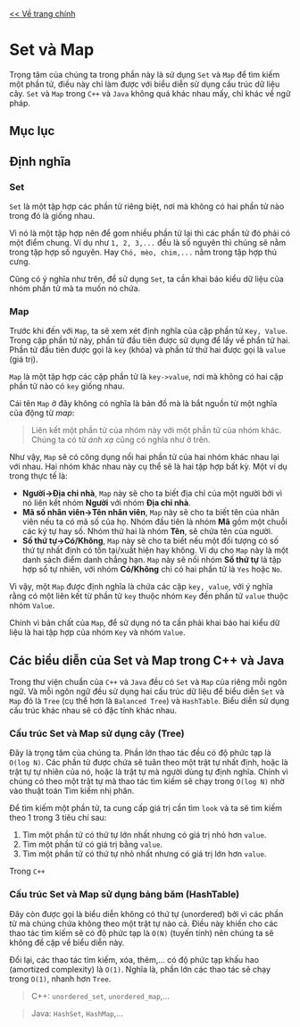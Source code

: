 [<< Về trang chính](../index.md)

# Set và Map
Trọng tâm của chúng ta trong phần này là sử dụng `Set` và `Map` để tìm kiếm một phần tử, điều này chỉ làm được với biểu diễn sử dụng cấu trúc dữ liệu cây. `Set` và `Map` trong `C++` và `Java` không quá khác nhau mấy, chỉ khác về ngữ pháp.

## Mục lục

## Định nghĩa
### Set
`Set` là một tập hợp các phần tử riêng biệt, nơi mà không có hai phần tử nào trong đó là giống nhau.

Vì nó là một tập hợp nên để gom nhiều phần tử lại thì các phần tử đó phải có một điểm chung. Ví dụ như `1, 2, 3,...` đều là số nguyên thì chúng sẽ nằm trong tập hợp số nguyên. Hay `Chó, mèo, chim,...` nằm trong tập hợp thú cưng.

Cũng có ý nghĩa như trên, để sử dụng `Set`, ta cần khai báo kiểu dữ liệu của nhóm phần tử mà ta muốn nó chứa.

### Map
Trước khi đến với `Map`, ta sẽ xem xét định nghĩa của cặp phần tử `Key, Value`. Trong cặp phần tử này, phần tử đầu tiên được sử dụng để lấy về phẩn tử hai. Phần tử đầu tiên được gọi là `key` (khóa) và phần tử thứ hai được gọi là `value` (giá trị).

`Map` là một tập hợp các cặp phần tử là `key->value`, nơi mà không có hai cặp phần tử nào có `key` giống nhau.

Cái tên `Map` ở đây không có nghĩa là bản đồ mà là bắt nguồn từ một nghĩa của động từ _map_:
> Liên kết một phần tử của nhóm này với một phần tử của nhóm khác.
Chúng ta có từ _ánh xạ_ cũng có nghĩa như ở trên.

Như vậy, `Map` sẽ có công dụng nối hai phần tử của hai nhóm khác nhau lại với nhau. Hai nhóm khác nhau này cụ thể sẽ là hai tập hợp bất kỳ. Một ví dụ trong thực tế là:
- **Người->Địa chỉ nhà**, `Map` này sẽ cho ta biết địa chỉ của một người bởi vì nó liên kết nhóm **Người** với nhóm **Địa chỉ nhà**.
- **Mã số nhân viên->Tên nhân viên**, `Map` này sẽ cho ta biết tên của nhân viên nếu ta có mã số của họ. Nhóm đầu tiên là nhóm **Mã** gồm một chuỗi các ký tự hay số. Nhóm thứ hai là nhóm **Tên**, sẽ chứa tên của người.
- **Số thứ tự->Có/Không**, `Map` này sẽ cho ta biết nếu một đối tượng có số thứ tự nhất định có tồn tại/xuất hiện hay không. Ví dụ cho `Map` này là một danh sách điểm danh chẳng hạn. `Map` này sẽ nối nhóm **Số thứ tự** là tập hợp số tự nhiên, với nhóm **Có/Không** chỉ có hai phần tử là `Yes` hoặc `No`.

Vì vậy, một `Map` được định nghĩa là chứa các cặp `key, value`, với ý nghĩa rằng có một liên kết từ phần tử `key` thuộc nhóm `Key` đến phần tử `value` thuộc nhóm `Value`.

Chính vì bản chất của `Map`, để sử dụng nó ta cần phải khai báo hai kiểu dữ liệu là hai tập hợp của nhóm `Key` và nhóm `Value`.


## Các biểu diễn của Set và Map trong C++ và Java
Trong thư viện chuẩn của `C++` và `Java` đều có `Set` và `Map` của riêng mỗi ngôn ngữ. Và mỗi ngôn ngữ đều sử dụng hai cấu trúc dữ liệu để biểu diễn `Set` và `Map` đó là `Tree` (cụ thể hơn là `Balanced Tree`) và `HashTable`. Biểu diễn sử dụng cấu trúc khác nhau sẽ có đặc tính khác nhau.

### Cấu trúc Set và Map sử dụng cây (Tree)
Đây là trọng tâm của chúng ta. Phần lớn thao tác đều có độ phức tạp là `O(log N)`. Các phần tử được chứa sẽ tuân theo một trật tự nhất định, hoặc là trật tự tự nhiên của nó, hoặc là trật tự mà người dùng tự định nghĩa. Chính vì chúng có theo một trật tự mà thao tác tìm kiếm sẽ chạy trong `O(log N)` nhờ vào thuật toán Tìm kiếm nhị phân.

Để tìm kiếm một phần tử, ta cung cấp giá trị cần tìm `look` và ta sẽ tìm kiếm theo 1 trong 3 tiêu chí sau:
1. Tìm một phần tử có thứ tự lớn nhất nhưng có giá trị nhỏ hơn `value`.
2. Tìm một phần tử có giá trị bằng `value`.
3. Tìm một phần tử có thứ tự nhỏ nhất nhưng có giá trị lớn hơn `value`.

Trong `C++`



### Cấu trúc Set và Map sử dụng bảng băm (HashTable)
Đây còn được gọi là biểu diễn không có thứ tự (unordered) bởi vì các phần tử mà chúng chứa không theo một trật tự nào cả. Điều này khiến cho các thao tác tìm kiếm sẽ có độ phức tạp là `O(N)` (tuyến tính) nên chúng ta sẽ không đề cập về biểu diễn này.

Đổi lại, các thao tác tìm kiếm, xóa, thêm,... có độ phức tạp khấu hao (amortized complexity) là `O(1)`. Nghĩa là, phần lớn các thao tác sẽ chạy trong `O(1)`, nhanh hơn `Tree`.

> C++: `unordered_set`, `unordered_map`,...

> Java: `HashSet`, `HashMap`,...